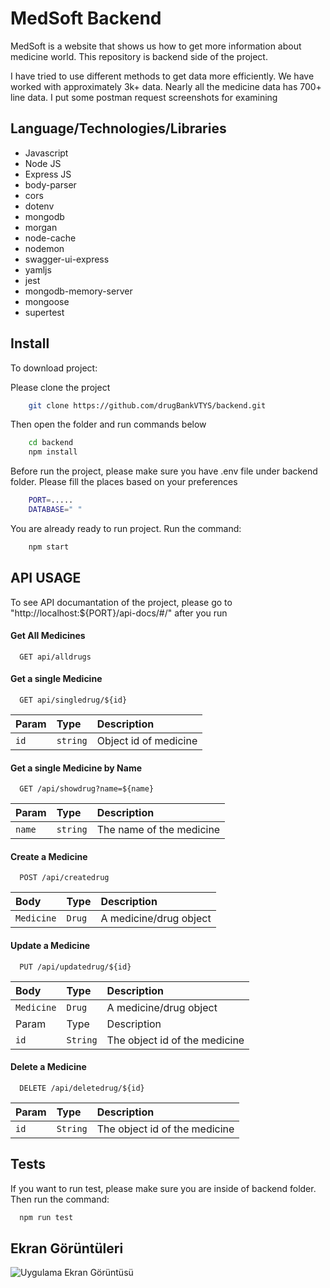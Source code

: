 
# MedSoft Backend

MedSoft is a website that shows us how to get more information about medicine world. This repository is backend side of the project. 

I have tried to use different methods to get data more efficiently. We have worked with approximately 3k+ data. Nearly all the medicine data has 700+ line data. I put some postman request screenshots for examining


## Language/Technologies/Libraries

* Javascript  
* Node JS
* Express JS
* body-parser
* cors
* dotenv
* mongodb
* morgan
* node-cache
* nodemon
* swagger-ui-express
* yamljs
* jest
* mongodb-memory-server
* mongoose
* supertest
  
## Install 

To download project:

Please clone the project
```bash 
    git clone https://github.com/drugBankVTYS/backend.git
```
Then open the folder and run commands below
```bash 
    cd backend
    npm install 
  ```
Before run the project, please make sure you have .env file under backend folder. Please fill the places based on your preferences
```bash 
    PORT=..... 
    DATABASE=" " 
  ```
You are already ready to run project. Run the command:
```bash 
    npm start
  ```

  
## API USAGE
To see API documantation of the project, please go to "http://localhost:${PORT}/api-docs/#/" after you run

#### Get All Medicines

```http
  GET api/alldrugs
```


#### Get a single Medicine

```http
  GET api/singledrug/${id}
```

| Param     | Type     | Description                       |
| :-------- | :------- | :-------------------------------- |
| `id`      | `string` | Object id of medicine |


#### Get a single Medicine by Name

```http
  GET /api/showdrug?name=${name}
```

| Param     | Type     | Description                       |
| :-------- | :------- | :-------------------------------- |
| `name`      | `string` | The name of the medicine |

#### Create a Medicine

```http
  POST /api/createdrug
```

| Body     | Type     | Description                       |
| :-------- | :------- | :-------------------------------- |
| `Medicine`      | `Drug` | A medicine/drug object |

#### Update a Medicine

```http
  PUT /api/updatedrug/${id}
```

| Body     | Type     | Description                       |
| :-------- | :------- | :-------------------------------- |
| `Medicine`      | `Drug` | A medicine/drug object |
| Param     | Type     | Description                       |
| `id`      | `String` | The object id of the medicine |



#### Delete a Medicine

```http
  DELETE /api/deletedrug/${id}
```

| Param     | Type     | Description                       |
| :-------- | :------- | :-------------------------------- |
| `id`      | `String` |The object id of the medicine |






  
## Tests

If you want to run test, please make sure you are inside of backend folder. Then run the command:

```bash
  npm run test
```

  
## Ekran Görüntüleri

![Uygulama Ekran Görüntüsü](https://via.placeholder.com/468x300?text=App+Screenshot+Here)

  